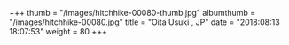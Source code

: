 +++
thumb = "/images/hitchhike-00080-thumb.jpg"
albumthumb = "/images/hitchhike-00080.jpg"
title = "Oita Usuki , JP"
date = "2018:08:13 18:07:53"
weight = 80
+++
